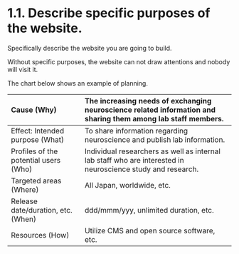 # 1.1. Describe specific purposes of the website.

Specifically describe the website you are going to build.

Without specific purposes, the website can not draw attentions and nobody will visit it.

The chart below shows an example of planning.

| Cause \(Why\) | The increasing needs of exchanging neuroscience related information and sharing them among lab staff members. |
| :--- | :--- |
| Effect: Intended purpose \(What\) | To share information regarding neuroscience and publish lab information. |
| Profiles of the potential users \(Who\) | Individual researchers as well as internal lab staff who are interested in neuroscience study and research. |
| Targeted areas \(Where\) | All Japan, worldwide, etc. |
| Release date/duration, etc. \(When\) | ddd/mmm/yyy, unlimited duration, etc. |
| Resources \(How\) | Utilize CMS and open source software, etc. |

